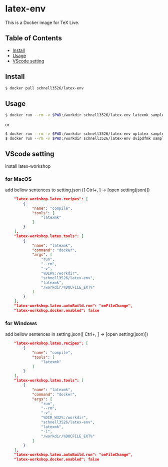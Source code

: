 # latex-env

This is a Docker image for TeX Live.

## Table of Contents

- [Install](#install)
- [Usage](#usage)
- [VScode setting](#vscode-setting)

## Install

```bash
$ docker pull schnell3526/latex-env
```

## Usage

```bash
$ docker run --rm -v $PWD:/workdir schnell3526/latex-env latexmk sample.tex
```

or

```bash
$ docker run --rm -v $PWD:/workdir schnell3526/latex-env uplatex sample.tex
$ docker run --rm -v $PWD:/workdir schnell3526/latex-env dvipdfmk sample.dvi
```


## VScode setting

install latex-workshop

### for MacOS

add bellow sentences to setting.json ([ Ctrl+, ] → [open setting(json)])

```json
    "latex-workshop.latex.recipes": [
        {
            "name": "compile",
            "tools": [
                "latexmk"
            ]
        }
    ],
    "latex-workshop.latex.tools": [
        {
            "name": "latexmk",
            "command": "docker",
            "args": [
                "run",
                "--rm",
                "-v",
                "%DIR%:/workdir",
                "schnell3526/latex-env",
                "latexmk",
                "/workdir/%DOCFILE_EXT%"
            ]
        }
    ],
    "latex-workshop.latex.autoBuild.run": "onFileChange",
    "latex-workshop.docker.enabled": false
```

### for Windows

add bellow sentences in setting.json([ Ctrl+, ] → [open setting(json)])

```json
    "latex-workshop.latex.recipes": [
        {
            "name": "compile",
            "tools": [
                "latexmk"
            ]
        }
    ],
    "latex-workshop.latex.tools": [
        {
            "name": "latexmk",
            "command": "docker",
            "args": [
                "run",
                "--rm",
                "-v",
                "%DIR_W32%:/workdir",
                "schnell3526/latex-env",
                "latexmk",
                "-l",
                "/workdir/%DOCFILE_EXT%"
            ]
        }
    ],
    "latex-workshop.latex.autoBuild.run": "onFileChange",
    "latex-workshop.docker.enabled": false
```